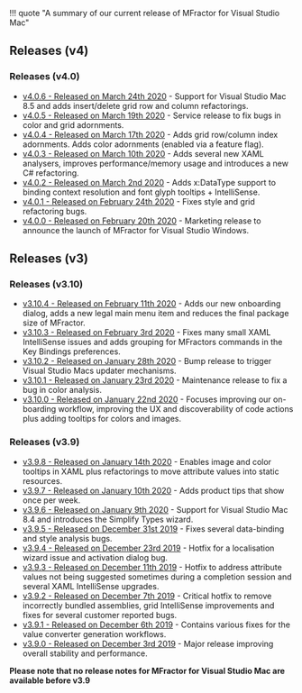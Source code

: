 !!! quote "A summary of our current release of MFractor for Visual Studio Mac"

## Releases (v4)

### Releases (v4.0)

 * [v4.0.6 - Released on March 24th 2020](v4/v4.0.md#v4.0.6) - Support for Visual Studio Mac 8.5 and adds insert/delete grid row and column refactorings.
 * [v4.0.5 - Released on March 19th 2020](v4/v4.0.md#v4.0.5) - Service release to fix bugs in color and grid adornments.
 * [v4.0.4 - Released on March 17th 2020](v4/v4.0.md#v4.0.4) - Adds grid row/column index adornments. Adds color adornments (enabled via a feature flag).
 * [v4.0.3 - Released on March 10th 2020](v4/v4.0.md#v4.0.3) - Adds several new XAML analysers, improves performance/memory usage and introduces a new C# refactoring.
 * [v4.0.2 - Released on March 2nd 2020](v4/v4.0.md#v4.0.2) - Adds x:DataType support to binding context resolution and font glyph tooltips + IntelliSense.
 * [v4.0.1 - Released on February 24th 2020](v4/v4.0.md#v4.0.1) - Fixes style and grid refactoring bugs.
 * [v4.0.0 - Released on February 20th 2020](v4/v4.0.md#v4.0.0) - Marketing release to announce the launch of MFractor for Visual Studio Windows.

## Releases (v3)

### Releases (v3.10)

 * [v3.10.4 - Released on February 11th 2020](v3/v3.10.md#v3.10.4) - Adds our new onboarding dialog, adds a new legal main menu item and reduces the final package size of MFractor.
 * [v3.10.3 - Released on February 3rd 2020](v3/v3.10.md#v3.10.3) - Fixes many small XAML IntelliSense issues and adds grouping for MFractors commands in the Key Bindings preferences.
 * [v3.10.2 - Released on January 28th 2020](v3/v3.10.md#v3.10.2) - Bump release to trigger Visual Studio Macs updater mechanisms.
 * [v3.10.1 - Released on January 23rd 2020](v3/v3.10.md#v3.10.1) - Maintenance release to fix a bug in color analysis.
 * [v3.10.0 - Released on January 22nd 2020](v3/v3.10.md#v3.10.0) - Focuses improving our on-boarding workflow, improving the UX and discoverability of code actions plus adding tooltips for colors and images.

### Releases (v3.9)

 * [v3.9.8 - Released on January 14th 2020](#v398) - Enables image and color tooltips in XAML plus refactorings to move attribute values into static resources.
 * [v3.9.7 - Released on January 10th 2020](#v397) - Adds product tips that show once per week.
 * [v3.9.6 - Released on January 9th 2020](#v396) - Support for Visual Studio Mac 8.4 and introduces the Simplify Types wizard.
 * [v3.9.5 - Released on December 31st 2019](#v395) - Fixes several data-binding and style analysis bugs.
 * [v3.9.4 - Released on December 23rd 2019](#v394) - Hotfix for a localisation wizard issue and activation dialog bug.
 * [v3.9.3 - Released on December 11th 2019](#v393) - Hotfix to address attribute values not being suggested sometimes during a completion session and several XAML IntelliSense upgrades.
 * [v3.9.2 - Released on December 7th 2019](#v392) - Critical hotfix to remove incorrectly bundled assemblies, grid IntelliSense improvements and fixes for several customer reported bugs.
 * [v3.9.1 - Released on December 6th 2019](#v391) - Contains various fixes for the value converter generation workflows.
 * [v3.9.0 - Released on December 3rd 2019](#v390) - Major release improving overall stability and performance.

 **Please note that no release notes for MFractor for Visual Studio Mac are available before v3.9**
